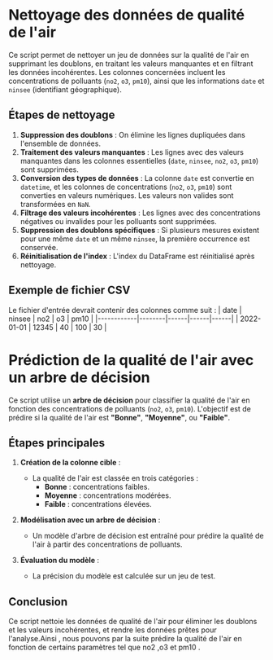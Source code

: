# Nettoyage des données de qualité de l'air

Ce script permet de nettoyer un jeu de données sur la qualité de l'air en supprimant les doublons, en traitant les valeurs manquantes et en filtrant les données incohérentes. Les colonnes concernées incluent les concentrations de polluants (`no2`, `o3`, `pm10`), ainsi que les informations `date` et `ninsee` (identifiant géographique).

## Étapes de nettoyage

1. **Suppression des doublons** : On élimine les lignes dupliquées dans l'ensemble de données.
2. **Traitement des valeurs manquantes** : Les lignes avec des valeurs manquantes dans les colonnes essentielles (`date`, `ninsee`, `no2`, `o3`, `pm10`) sont supprimées.
3. **Conversion des types de données** : La colonne `date` est convertie en `datetime`, et les colonnes de concentrations (`no2`, `o3`, `pm10`) sont converties en valeurs numériques. Les valeurs non valides sont transformées en `NaN`.
4. **Filtrage des valeurs incohérentes** : Les lignes avec des concentrations négatives ou invalides pour les polluants sont supprimées.
5. **Suppression des doublons spécifiques** : Si plusieurs mesures existent pour une même `date` et un même `ninsee`, la première occurrence est conservée.
6. **Réinitialisation de l'index** : L'index du DataFrame est réinitialisé après nettoyage.

## Exemple de fichier CSV

Le fichier d'entrée devrait contenir des colonnes comme suit :
| date       | ninsee | no2  | o3   | pm10 |
|------------|--------|------|------|------|
| 2022-01-01 | 12345  | 40   | 100  | 30   |

# Prédiction de la qualité de l'air avec un arbre de décision

Ce script utilise un **arbre de décision** pour classifier la qualité de l'air en fonction des concentrations de polluants (`no2`, `o3`, `pm10`). L'objectif est de prédire si la qualité de l'air est **"Bonne"**, **"Moyenne"**, ou **"Faible"**.

## Étapes principales

1. **Création de la colonne cible** : 
   - La qualité de l'air est classée en trois catégories : 
     - **Bonne** : concentrations faibles.
     - **Moyenne** : concentrations modérées.
     - **Faible** : concentrations élevées.

2. **Modélisation avec un arbre de décision** :
   - Un modèle d'arbre de décision est entraîné pour prédire la qualité de l'air à partir des concentrations de polluants.

3. **Évaluation du modèle** :
   - La précision du modèle est calculée sur un jeu de test.


## Conclusion

Ce script nettoie les données de qualité de l'air pour éliminer les doublons et les valeurs incohérentes, et rendre les données prêtes pour l'analyse.Ainsi , nous pouvons par la suite prédire la qualité de l'air en fonction de certains paramètres tel que no2 ,o3 et pm10 .
